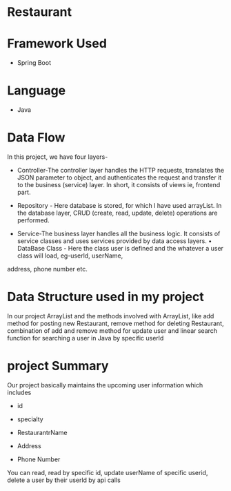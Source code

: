 # 
# Restaurant

# Framework Used
* Spring Boot

# Language 
* Java
# Data Flow
  
 In this project, we have four layers-

* Controller-The controller layer handles the HTTP requests, translates the JSON parameter to object, and authenticates the request and transfer it to the business (service) layer. In short, it consists of views ie, frontend part.

 *  Repository - Here database is stored, for which I have used arrayList. In the database layer, CRUD (create, read, update, delete) operations are performed.

* Service-The business layer handles all the business logic. It consists of service classes and uses services provided by data access layers. • DataBase Class - Here the class user is defined and the whatever a user class will load, eg-userld, userName,

address, phone number etc.
# Data Structure used in my project

In our project ArrayList and the methods involved with ArrayList, like add method for posting new Restaurant, remove method for deleting Restaurant, combination of add and remove method for update user and linear search function for searching a user in Java by specific userld

# project Summary 
Our project basically maintains the upcoming user information which includes

* id

*  specialty

* RestaurantrName

* Address

* Phone Number

You can read, read by specific id, update userName of specific userid, delete a user by their userld by api calls
